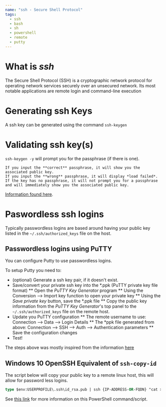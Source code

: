 ```yaml
---
name: "ssh - Secure Shell Protocol"
tags:
  - ssh
  - bash
  - sh
  - powershell
  - remote
  - putty
---
```


# What is *ssh*
The Secure Shell Protocol (SSH) is a cryptographic network protocol for operating network services securely over an unsecured network. 
Its most notable applications are remote login and command-line execution
<!--more-->

# Generating ssh Keys

A ssh key can be generated using the command `ssh-keygen`

# Validating ssh key(s)

`ssh-keygen -y` will prompt you for the passphrase (if there is one).

    If you input the **correct** passphrase, it will show you the associated public key.
    If you input the **wrong** passphrase, it will display *load failed*.
    If the key has no passphrase, it will not prompt you for a passphrase and will immediately show you the associated public key.

[Information found here](https://stackoverflow.com/questions/4411457/how-do-i-verify-check-test-validate-my-ssh-passphrase).

# Paswordless ssh logins

Typically passwordless logins are based around having your public key listed in the `~/.ssh/authorized_keys` file on the host.

## Passwordless logins using PuTTY

You can configure Putty to use passwordless logins.

To setup Putty you need to:

* (optional) Generate a ssh key pair, if it doesn't exist.
* Save/convert your private ssh key into the *.ppk (PuTTY private key file format)
** Open the *PuTTY Key Generator* program
** Using the Conversion --> Import key function to open your private key
** Using the *Save private key* button, save the *.ppk file
** Copy the public key information from the *PuTTY Key Generator*'s top panel to the `~/.ssh/authorized_keys` file on the remote host.
* Update you PuTTY configuration
** The remote username to use: Connection --> Data --> Login Details
** The *ppk file generated from above: Connection --> SSH --> Auth --> Authentication parameters
** Save the configuration changes
* Test!

The steps above was mostly inspired from the information [here](https://www.host-telecom.com/guides/error-unable-to-use-key-file-when-using-putty/)

## Windows 10 OpenSSH Equivalent of `ssh-copy-id`

The script below will copy your public key to a remote linux host, this will allow for password less logins.

``` ps
type $env:USERPROFILE\.ssh\id_rsa.pub | ssh {IP-ADDRESS-OR-FQDN} "cat >> .ssh/authorized_keys"
```
See [this link](https://www.chrisjhart.com/Windows-10-ssh-copy-id/) for more information on this PowerShell command/script.

